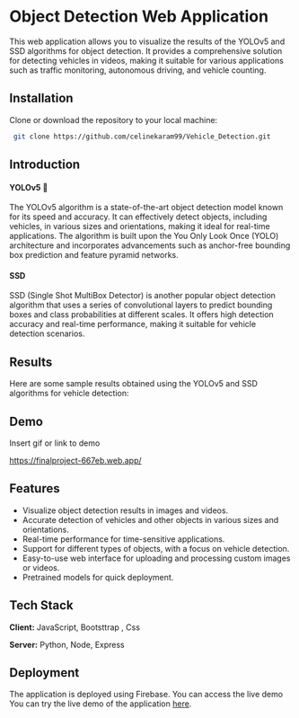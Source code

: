# Object Detection Web Application

This web application allows you to visualize the results of the YOLOv5 and SSD algorithms for object detection. It provides a comprehensive solution for detecting vehicles in videos, making it suitable for various applications such as traffic monitoring, autonomous driving, and vehicle counting.


## Installation
Clone or download the repository to your local machine:
```bash
 git clone https://github.com/celinekaram99/Vehicle_Detection.git
```
## Introduction

#### YOLOv5 🚀
The YOLOv5 algorithm is a state-of-the-art object detection model known for its speed and accuracy. It can effectively detect objects, including vehicles, in various sizes and orientations, making it ideal for real-time applications. The algorithm is built upon the You Only Look Once (YOLO) architecture and incorporates advancements such as anchor-free bounding box prediction and feature pyramid networks.

#### SSD
SSD (Single Shot MultiBox Detector) is another popular object detection algorithm that uses a series of convolutional layers to predict bounding boxes and class probabilities at different scales. It offers high detection accuracy and real-time performance, making it suitable for vehicle detection scenarios.

## Results
Here are some sample results obtained using the YOLOv5 and SSD algorithms for vehicle detection:


## Demo

Insert gif or link to demo

https://finalproject-667eb.web.app/



## Features

- Visualize object detection results in images and videos.
- Accurate detection of vehicles and other objects in various sizes and orientations.
- Real-time performance for time-sensitive applications.
- Support for different types of objects, with a focus on vehicle detection.
- Easy-to-use web interface for uploading and processing custom images or videos.
- Pretrained models for quick deployment.

## Tech Stack

**Client:** JavaScript, Bootsttrap , Css

**Server:** Python, Node, Express


## Deployment
The application is deployed using Firebase. You can access the live demo You can try the live demo of the application [here](https://finalproject-667eb.web.app/).
